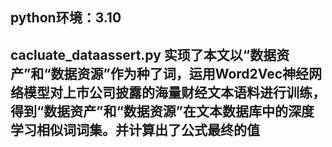 ## python环境：3.10
## cacluate_dataassert.py 实顼了本文以“数据资产”和“数据资源”作为种了词，运用Word2Vec神经网络模型对上市公司披露的海量财经文本语料进行训练，得到“数据资产”和“数据资源”在文本数据库中的深度学习相似词词集。并计算出了公式最终的值 
